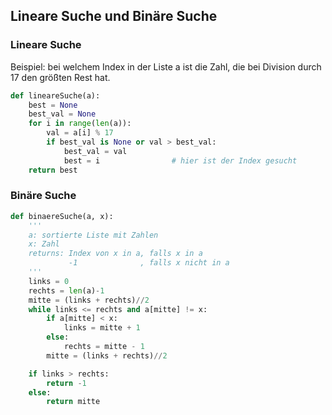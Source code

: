 ## Lineare Suche und Binäre Suche


### Lineare Suche

Beispiel: bei welchem Index in der Liste a ist die Zahl, die bei Division durch 17 den größten Rest hat.

```Python
def lineareSuche(a):
    best = None
    best_val = None  
    for i in range(len(a)):
        val = a[i] % 17               
        if best_val is None or val > best_val:
            best_val = val
            best = i                # hier ist der Index gesucht
    return best   

```



### Binäre Suche 

```Python
def binaereSuche(a, x):
    '''
    a: sortierte Liste mit Zahlen
    x: Zahl
    returns: Index von x in a, falls x in a
             -1              , falls x nicht in a
    '''
    links = 0
    rechts = len(a)-1
    mitte = (links + rechts)//2
    while links <= rechts and a[mitte] != x:
        if a[mitte] < x:
            links = mitte + 1
        else:
            rechts = mitte - 1
        mitte = (links + rechts)//2

    if links > rechts:
        return -1
    else:
        return mitte
```



